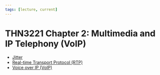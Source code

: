 ```yaml
---
tags: [lecture, current]
---
```


# THN3221 Chapter 2: Multimedia and IP Telephony (VoIP)

- [Jitter](202304092135.md)
- [Real-time Transport Protocol (RTP)](202304092140.md)
- [Voice over IP (VoIP)](202303201850.md)
